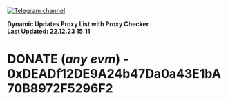 [![Telegram channel](https://img.shields.io/endpoint?url=https://runkit.io/damiankrawczyk/telegram-badge/branches/master?url=https://t.me/n4z4v0d)](https://t.me/n4z4v0d) 

**Dynamic Updates Proxy List with Proxy Checker**  
**Last Updated: 22.12.23 15:11**

# DONATE (_any evm_) - 0xDEADf12DE9A24b47Da0a43E1bA70B8972F5296F2
